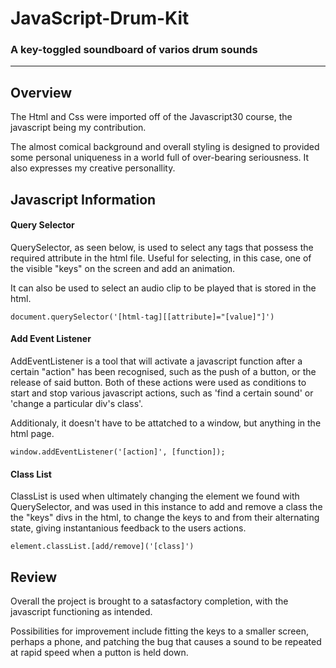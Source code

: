 # JavaScript-Drum-Kit

### A key-toggled soundboard of varios drum sounds

---

## Overview

The Html and Css were imported off of the Javascript30 course, the javascript being my contribution.

The almost comical background and overall styling is designed to provided some personal uniqueness in a world full of over-bearing seriousness. It also expresses my creative personallity.

## Javascript Information

#### Query Selector

QuerySelector, as seen below, is used to select any tags that possess the required attribute in the html file. Useful for selecting, in this case, one of the visible "keys" on the screen and add an animation.

It can also be used to select an audio clip to be played that is stored in the html.

`document.querySelector('[html-tag][[attribute]="[value]"]')`

#### Add Event Listener

AddEventListener is a tool that will activate a javascript function after a certain "action" has been recognised, such as the push of a button, or the release of said button. Both of these actions were used as conditions to start and stop various javascript actions, such as 'find a certain sound' or 'change a particular div's class'.

Additionaly, it doesn't have to be attatched to a window, but anything in the html page.

`window.addEventListener('[action]', [function]);`

#### Class List

ClassList is used when ultimately changing the element we found with QuerySelector, and was used in this instance to add and remove a class the the "keys" divs in the html, to change the keys to and from their alternating state, giving instantanious feedback to the users actions.

`element.classList.[add/remove]('[class]')`

## Review

Overall the project is brought to a satasfactory completion, with the javascript functioning as intended.

Possibilities for improvement include fitting the keys to a smaller screen, perhaps a phone, and patching the bug that causes a sound to be repeated at rapid speed when a putton is held down.
